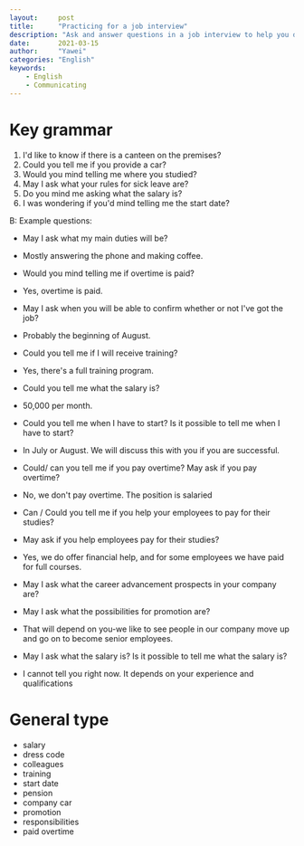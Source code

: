 ```yaml
---
layout:		post
title:		"Practicing for a job interview"
description: "Ask and answer questions in a job interview to help you decide what job to take"
date:		2021-03-15
author:		"Yawei"
categories: "English"
keywords:
    - English
    - Communicating
---
```


# Key grammar

1. I'd like to know if there is a canteen on the premises? 
2. Could you tell me if you provide a car? 
3. Would you mind telling me where you studied? 
4. May I ask what your rules for sick leave are? 
5. Do you mind me asking what the salary is? 
6. I was wondering if you'd mind telling me the start date?

B: Example questions: 

* May I ask what my main duties will be? 
* Mostly answering the phone and making coffee.

* Would you mind telling me if overtime is paid? 
* Yes, overtime is paid.

* May I ask when you will be able to confirm whether or not I've got the job?
* Probably the beginning of August.

* Could you tell me if I will receive training?
* Yes, there's a full training program.

* Could you tell me what the salary is?
* 50,000 per month.

- Could you tell me when I have to start? Is it possible to tell me when I have to start?
- In July or August. We will discuss this with you if you are successful.

- Could/ can you tell me if you pay overtime? May ask if you pay overtime?
- No, we don't pay overtime. The position is salaried

- Can / Could you tell me if you help your employees to pay for their studies?
- May ask if you help employees pay for their studies?
- Yes, we do offer financial help, and for some employees we have paid for full courses.

- May I ask what the career advancement prospects in your company are? 
- May I ask what the possibilities for promotion are?
- That will depend on you-we like to see people in our company move up and go on to become senior employees.

- May I ask what the salary is? Is it possible to tell me what the salary is?
- I cannot tell you right now. It depends on your experience and qualifications


# General type
* salary
* dress code
* colleagues
* training
* start date
* pension
* company car
* promotion
* responsibilities
* paid overtime